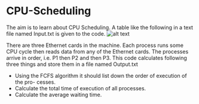 # CPU-Scheduling

The aim is to learn about CPU Scheduling. A table like the following in a text file named Input.txt is given to the code.
![alt text](https://i.ibb.co/28DSqZB/Capture.png)

There are three Ethernet cards in the machine. Each process runs some CPU cycle then reads data from any of the Ethernet cards. The processes arrive in order, i.e. P1 then P2 and then P3. This code calculates following three things and store them in a file named Output.txt
- Using the FCFS algorithm it should list down the order of execution of the pro-
cesses.
- Calculate the total time of execution of all processes.
- Calculate the average waiting time.

